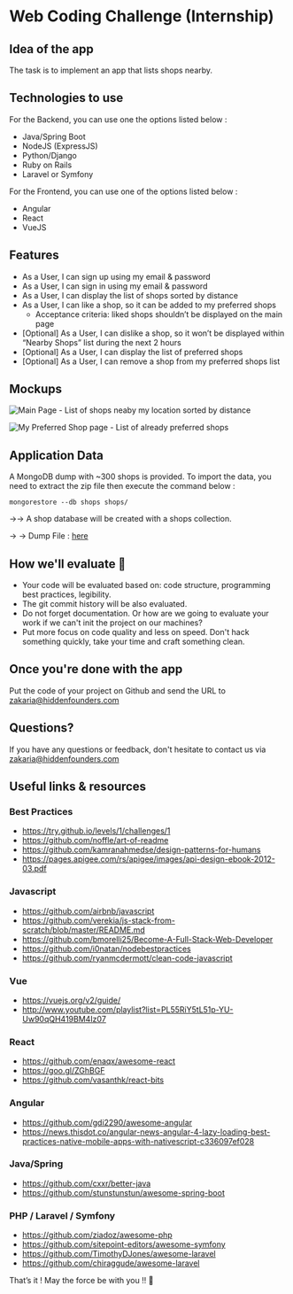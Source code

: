 # Web Coding Challenge (Internship)

## Idea of the app
The task is to implement an app that lists shops nearby. 

## Technologies to use

For the Backend, you can use one the options listed below : 
- Java/Spring Boot
- NodeJS (ExpressJS)
- Python/Django
- Ruby on Rails 
- Laravel or Symfony 

For the Frontend, you can use one of the options listed below : 
- Angular
- React
- VueJS

## Features
* As a User, I can sign up using my email & password
* As a User, I can sign in using my email & password
* As a User, I can display the list of shops sorted by distance
* As a User, I can like a shop, so it can be added to my preferred shops
  - Acceptance criteria: liked shops shouldn’t be displayed on the main page
* [Optional] As a User, I can dislike a shop, so it won’t be displayed within “Nearby Shops” list during the next 2 hours
* [Optional] As a User, I can display the list of preferred shops
* [Optional] As a User, I can remove a shop from my preferred shops list


## Mockups


![Main Page - List of shops neaby my location sorted by distance](https://d2mxuefqeaa7sj.cloudfront.net/s_42947E7C35A750A25D07D7432619573EA3862052B5357BE997A071FD6789712E_1510745488079_Assignment+-+FullStack+Web.png)




![My Preferred Shop page - List of already preferred shops](https://d2mxuefqeaa7sj.cloudfront.net/s_42947E7C35A750A25D07D7432619573EA3862052B5357BE997A071FD6789712E_1510745502935_Assignment+-+FullStack+Web+copy.png)




## Application Data

A MongoDB dump with ~300 shops is provided. To import the data, you need to extract the zip file then execute the command below :
 

    mongorestore --db shops shops/

→→ A shop database will be created with a shops collection.

→ → Dump File : [here](dump-shops.zip)



## How we'll evaluate 🚨
- Your code will be evaluated based on: code structure, programming best practices, legibility.
- The git commit history will be also evaluated.
- Do not forget documentation. Or how are we going to evaluate your work if we can't init the project on our machines?
- Put more focus on code quality and less on speed. Don't hack something quickly, take your time and craft something clean.


## Once you're done with the app

Put the code of your project on Github and send the URL to zakaria@hiddenfounders.com


## Questions?

If you have any questions or feedback, don't hesitate to contact us via zakaria@hiddenfounders.com


## Useful links & resources

### Best Practices

- https://try.github.io/levels/1/challenges/1
- https://github.com/noffle/art-of-readme
- https://github.com/kamranahmedse/design-patterns-for-humans
- https://pages.apigee.com/rs/apigee/images/api-design-ebook-2012-03.pdf

### Javascript

- https://github.com/airbnb/javascript
- https://github.com/verekia/js-stack-from-scratch/blob/master/README.md
- https://github.com/bmorelli25/Become-A-Full-Stack-Web-Developer
- https://github.com/i0natan/nodebestpractices
- https://github.com/ryanmcdermott/clean-code-javascript

### Vue

- https://vuejs.org/v2/guide/
- http://www.youtube.com/playlist?list=PL55RiY5tL51p-YU-Uw90qQH419BM4Iz07

### React

- https://github.com/enaqx/awesome-react
- https://goo.gl/ZGhBGF
- https://github.com/vasanthk/react-bits

### Angular

- https://github.com/gdi2290/awesome-angular
- https://news.thisdot.co/angular-news-angular-4-lazy-loading-best-practices-native-mobile-apps-with-nativescript-c336097ef028

### Java/Spring

- https://github.com/cxxr/better-java
- https://github.com/stunstunstun/awesome-spring-boot

### PHP / Laravel / Symfony

- https://github.com/ziadoz/awesome-php
- https://github.com/sitepoint-editors/awesome-symfony
- https://github.com/TimothyDJones/awesome-laravel
- https://github.com/chiraggude/awesome-laravel


That’s it ! May the force be with you !! 🖖 
